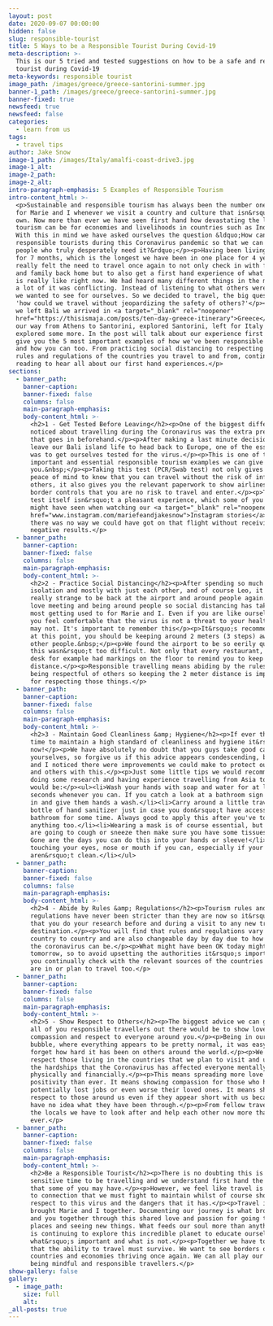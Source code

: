 ```yaml
---
layout: post
date: 2020-09-07 00:00:00
hidden: false
slug: responsible-tourist
title: 5 Ways to be a Responsible Tourist During Covid-19
meta-description: >-
  This is our 5 tried and tested suggestions on how to be a safe and responsible
  tourist during Covid-19
meta-keywords: responsible tourist
image_path: /images/greece/greece-santorini-summer.jpg
banner-1_path: /images/greece/greece-santorini-summer.jpg
banner-fixed: true
newsfeed: true
newsfeed: false
categories:
  - learn from us
tags:
  - travel tips
author: Jake Snow
image-1_path: /images/Italy/amalfi-coast-drive3.jpg
image-1_alt:
image-2_path:
image-2_alt:
intro-paragraph-emphasis: 5 Examples of Responsible Tourism
intro-content_html: >-
  <p>Sustainable and responsible tourism has always been the number one priority
  for Marie and I whenever we visit a country and culture that isn&rsquo;t our
  own. Now more than ever we have seen first hand how devastating the lack of
  tourism can be for economies and livelihoods in countries such as Indonesia.
  With this in mind we have asked ourselves the question &ldquo;How can we be
  responsible tourists during this Coronavirus pandemic so that we can support
  people who truly desperately need it?&rdquo;</p><p>Having been living in Bali
  for 7 months, which is the longest we have been in one place for 4 years. We
  really felt the need to travel once again to not only check in with friends
  and family back home but to also get a first hand experience of what tourism
  is really like right now. We had heard many different things in the media and
  a lot of it was conflicting. Instead of listening to what others were saying,
  we wanted to see for ourselves. So we decided to travel, the big question was
  'how could we travel without jeopardizing the safety of others?'</p><p>Since
  we left Bali we arrived in <a target="_blank" rel="noopener"
  href="https://thisismaja.com/posts/ten-day-greece-itinerary">Greece</a>, made
  our way from Athens to Santorini, explored Santorini, left for Italy and then
  explored some more. In the post will talk about our experience first hand and
  give you the 5 most important examples of how we've been responsible tourists
  and how you can too. From practicing social distancing to respecting the laws,
  rules and regulations of the countries you travel to and from, continue
  reading to hear all about our first hand experiences.</p>
sections:
  - banner_path:
    banner-caption:
    banner-fixed: false
    columns: false
    main-paragraph-emphasis:
    body-content_html: >-
      <h2>1 - Get Tested Before Leaving</h2><p>One of the biggest differences we
      noticed about travelling during the Coronavirus was the extra preparation
      that goes in beforehand.</p><p>After making a last minute decision to
      leave our Bali island life to head back to Europe, one of the essentials
      was to get ourselves tested for the virus.</p><p>This is one of the most
      important and essential responsible tourism examples we can give
      you.&nbsp;</p><p>Taking this test (PCR/Swab test) not only gives you the
      peace of mind to know that you can travel without the risk of infecting
      others, it also gives you the relevant paperwork to show airlines and
      border controls that you are no risk to travel and enter.</p><p>Taking the
      test itself isn&rsquo;t a pleasant experience, which some of you guys
      might have seen when watching our <a target="_blank" rel="noopener"
      href="www.instagram.com/mariefeandjakesnow">Instagram stories</a>, but
      there was no way we could have got on that flight without receiving those
      negative results.</p>
  - banner_path:
    banner-caption:
    banner-fixed: false
    columns: false
    main-paragraph-emphasis:
    body-content_html: >-
      <h2>2 - Practice Social Distancing</h2><p>After spending so much time in
      isolation and mostly with just each other, and of course Leo, it was
      really strange to be back at the airport and around people again.</p><p>We
      love meeting and being around people so social distancing has taken the
      most getting used to for Marie and I. Even if you are like ourselves and
      you feel comfortable that the virus is not a threat to your health, others
      may not. It's important to remember this</p><p>It&rsquo;s recommended that
      at this point, you should be keeping around 2 meters (3 steps) away from
      other people.&nbsp;</p><p>We found the airport to be so eerily quiet that
      this wasn&rsquo;t too difficult. Not only that every restaurant, store or
      desk for example had markings on the floor to remind you to keep your
      distance.</p><p>Responsible travelling means abiding by the rules and
      being respectful of others so keeping the 2 meter distance is important
      for respecting those things.</p>
  - banner_path:
    banner-caption:
    banner-fixed: false
    columns: false
    main-paragraph-emphasis:
    body-content_html: >-
      <h2>3 - Maintain Good Cleanliness &amp; Hygiene</h2><p>If ever there was a
      time to maintain a high standard of cleanliness and hygiene it&rsquo;s
      now!</p><p>We have absolutely no doubt that you guys take good care of
      yourselves, so forgive us if this advice appears condescending, but Marie
      and I noticed there were improvements we could make to protect ourselves
      and others with this.</p><p>Just some little tips we would recommend after
      doing some research and having experience travelling from Asia to Europe
      would be:</p><ul><li>Wash your hands with soap and water for at least 20
      seconds whenever you can. If you catch a look at a bathroom sign then jump
      in and give them hands a wash.</li><li>Carry around a little travel sized
      bottle of hand sanitizer just in case you don&rsquo;t have access to a
      bathroom for some time. Always good to apply this after you've touched
      anything too.</li><li>Wearing a mask is of course essential, but if you
      are going to cough or sneeze then make sure you have some tissues to hand.
      Gone are the days you can do this into your hands or sleeve!</li><li>Avoid
      touching your eyes, nose or mouth if you can, especially if your hands
      aren&rsquo;t clean.</li></ul>
  - banner_path:
    banner-caption:
    banner-fixed: false
    columns: false
    main-paragraph-emphasis:
    body-content_html: >-
      <h2>4 - Abide by Rules &amp; Regulations</h2><p>Tourism rules and
      regulations have never been stricter than they are now so it&rsquo;s vital
      that you do your research before and during a visit to any new travel
      destination.</p><p>You will find that rules and regulations vary from
      country to country and are also changeable day by day due to how volatile
      the coronavirus can be.</p><p>What might have been OK today might not be
      tomorrow, so to avoid upsetting the authorities it&rsquo;s important that
      you continually check with the relevant sources of the countries that you
      are in or plan to travel too.</p>
  - banner_path:
    banner-caption:
    banner-fixed: false
    columns: false
    main-paragraph-emphasis:
    body-content_html: >-
      <h2>5 - Show Respect to Others</h2><p>The biggest advice we can give to
      all of you responsible travellers out there would be to show love,
      compassion and respect to everyone around you.</p><p>Being in our Bali
      bubble, where everything appears to be pretty normal, it was easy to
      forget how hard it has been on others around the world.</p><p>We have to
      respect those living in the countries that we plan to visit and understand
      the hardships that the Coronavirus has affected everyone mentally,
      physically and financially.</p><p>This means spreading more love and
      positivity than ever. It means showing compassion for those who have
      potentially lost jobs or even worse their loved ones. It means showing
      respect to those around us even if they appear short with us because we
      have no idea what they have been through.</p><p>From fellow travellers to
      the locals we have to look after and help each other now more than
      ever.</p>
  - banner_path:
    banner-caption:
    banner-fixed: false
    columns: false
    main-paragraph-emphasis:
    body-content_html: >-
      <h2>Be a Responsible Tourist</h2><p>There is no doubting this is a super
      sensitive time to be travelling and we understand first hand the fears
      that some of you may have.</p><p>However, we feel like travel is the key
      to connection that we must fight to maintain whilst of course showing
      respect to this virus and the dangers that it has.</p><p>Travel is what
      brought Marie and I together. Documenting our journey is what brought us
      and you together through this shared love and passion for going to new
      places and seeing new things. What feeds our soul more than anything else
      is continuing to explore this incredible planet to educate ourselves on
      what&rsquo;s important and what is not.</p><p>Together we have to ensure
      that the ability to travel must survive. We want to see borders open and
      countries and economies thriving once again. We can all play our part by
      being mindful and responsible travellers.</p>
show-gallery: false
gallery:
  - image_path:
    size: full
    alt:
_all-posts: true
---
```

